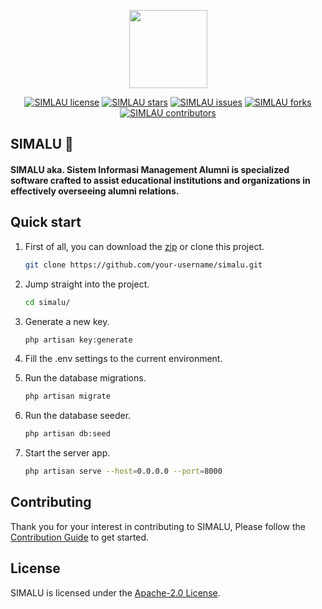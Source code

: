 <p align="center"><img src="https://upload.wikimedia.org/wikipedia/commons/thumb/6/6f/Noto_Emoji_v2.034_1f331.svg/512px-Noto_Emoji_v2.034_1f331.svg.png" width="125"></p>

<p align="center">
    <a href="https://www.apache.org/licenses/LICENSE-2.0"><img alt="SIMLAU license" src="https://img.shields.io/github/license/ibnumardini/simalu" alt="License"></a>
    <a href="https://github.com/ibnumardini/simalu/stargazers"><img alt="SIMLAU stars" src="https://img.shields.io/github/stars/ibnumardini/simalu"></a>
    <a href="https://github.com/ibnumardini/simalu/pulls"><img alt="SIMLAU issues" src="https://img.shields.io/github/issues-pr/ibnumardini/simalu"></a>
    <a href="https://github.com/ibnumardini/simalu/network"><img alt="SIMLAU forks" src="https://img.shields.io/github/forks/ibnumardini/simalu"></a>
    <a href="https://github.com/ibnumardini/simalu/graphs/contributors"><img alt="SIMLAU contributors"src="https://img.shields.io/github/contributors/ibnumardini/simalu"></a>
</p>

## SIMALU 🌱
#### SIMALU aka. Sistem Informasi Management Alumni is specialized software crafted to assist educational institutions and organizations in effectively overseeing alumni relations.

## Quick start
1. First of all, you can download the [zip](https://github.com/ibnumardini/simalu/archive/refs/heads/master.zip) or clone this project.
   
   ```sh
   git clone https://github.com/your-username/simalu.git
   ```
   
2. Jump straight into the project.
   
   ```sh
   cd simalu/
   ```
   
4. Generate a new key.

   ```sh
   php artisan key:generate
   ```
   
6. Fill the .env settings to the current environment.
7. Run the database migrations.

   ```sh
   php artisan migrate
   ```
   
9. Run the database seeder.

   ```sh
   php artisan db:seed
   ```
   
11. Start the server app.
    ```sh
    php artisan serve --host=0.0.0.0 --port=8000
    ```
    
## Contributing
Thank you for your interest in contributing to SIMALU, Please follow the [Contribution Guide](https://github.com/ibnumardini/simalu/blob/master/CONTRIBUTING.md) to get started.

## License
SIMALU is licensed under the [Apache-2.0 License](https://www.apache.org/licenses/LICENSE-2.0).
